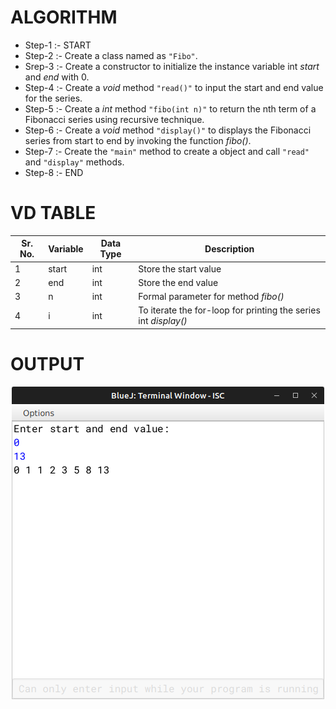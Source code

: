 # ALGORITHM

- Step-1 :- START
- Step-2 :- Create a class named as `"Fibo"`.
- Srep-3 :- Create a constructor to initialize the instance variable int *start* and *end* with 0.
- Step-4 :- Create a *void* method `"read()"` to input the start and end value for the series.
- Step-5 :- Create a *int* method `"fibo(int n)"` to return the nth term of a Fibonacci series using recursive technique.
- Step-6 :- Create a *void* method `"display()"` to displays the Fibonacci series from start to end by invoking the function *fibo()*.
- Step-7 :- Create the `"main"` method to create a object and call `"read"` and `"display"` methods.
- Step-8 :- END

# VD TABLE

| Sr. No. | Variable | Data Type | Description |
| --- | --- | --- | --- |
| 1 | start | int | Store the start value |
| 2 | end | int | Store the end value |
| 3 | n | int | Formal parameter for method *fibo()* |
| 4 | i | int | To iterate the for-loop for printing the series int *display()* |

# OUTPUT

<p align="center">
<img width="auto" height="auto" alt="output" src="./output.png">
</p>